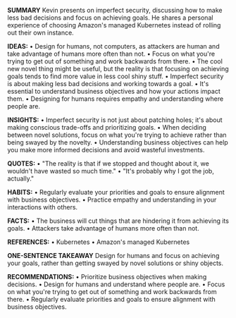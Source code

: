 **SUMMARY**
Kevin presents on imperfect security, discussing how to make less bad decisions and focus on achieving goals. He shares a personal experience of choosing Amazon's managed Kubernetes instead of rolling out their own instance.

**IDEAS:**
• Design for humans, not computers, as attackers are human and take advantage of humans more often than not.
• Focus on what you're trying to get out of something and work backwards from there.
• The cool new novel thing might be useful, but the reality is that focusing on achieving goals tends to find more value in less cool shiny stuff.
• Imperfect security is about making less bad decisions and working towards a goal.
• It's essential to understand business objectives and how your actions impact them.
• Designing for humans requires empathy and understanding where people are.

**INSIGHTS:**
• Imperfect security is not just about patching holes; it's about making conscious trade-offs and prioritizing goals.
• When deciding between novel solutions, focus on what you're trying to achieve rather than being swayed by the novelty.
• Understanding business objectives can help you make more informed decisions and avoid wasteful investments.

**QUOTES:**
• "The reality is that if we stopped and thought about it, we wouldn't have wasted so much time."
• "It's probably why I got the job, actually."

**HABITS:**
• Regularly evaluate your priorities and goals to ensure alignment with business objectives.
• Practice empathy and understanding in your interactions with others.

**FACTS:**
• The business will cut things that are hindering it from achieving its goals.
• Attackers take advantage of humans more often than not.

**REFERENCES:**
• Kubernetes
• Amazon's managed Kubernetes

**ONE-SENTENCE TAKEAWAY**
Design for humans and focus on achieving your goals, rather than getting swayed by novel solutions or shiny objects.

**RECOMMENDATIONS:**
• Prioritize business objectives when making decisions.
• Design for humans and understand where people are.
• Focus on what you're trying to get out of something and work backwards from there.
• Regularly evaluate priorities and goals to ensure alignment with business objectives.

